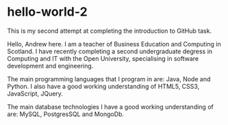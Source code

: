 # hello-world-2
This is my second attempt at completing the introduction to GitHub task. 


Hello, Andrew here.  I am a teacher of Business Education and Computing in Scotland.  I have recently completing a second undergraduate degress in Computing and IT with the Open University, specialising in software development and engineering. 

The main programming languages that I program in are:  Java, Node and Python.   I also have a good working understanding of HTML5, CSS3, JavaScript, JQuery. 

The main database technologies I have a good working understanding of are:  MySQL, PostgresSQL and MongoDb. 

